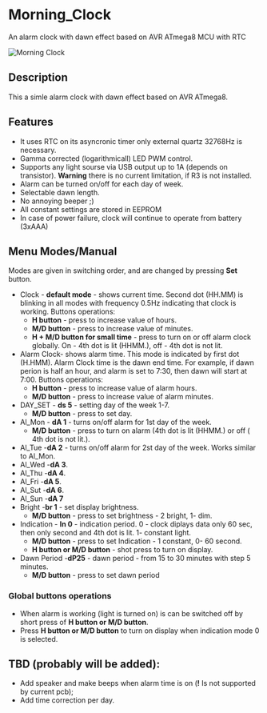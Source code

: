 # Morning_Clock
An alarm clock with dawn effect based on AVR ATmega8 MCU with RTC

![Morning Clock](https://github.com/SignallerK/Morning_Clock/blob/master/Photos/Main_photo.png)
## Description
This a simle alarm clock with dawn effect based on AVR ATmega8.
## Features
* It uses RTC on its asyncronic timer only external quartz 32768Hz is necessary.
* Gamma corrected (logarithmicall) LED PWM control.
* Supports any light sourse via USB output up to 1A (depends on transistor). **Warning** there is no current limitation, if R3 is not installed.
* Alarm can be turned on/off for each day of week.
* Selectable dawn length.
* No annoying beeper ;)
* All constant settings are stored in EEPROM
* In case of power failure, clock will continue to operate from battery (3xAAA)
## Menu Modes/Manual
Modes are given in switching order, and are changed by pressing **Set** button.
* Clock - **default mode** - shows current time. Second dot (HH.MM) is blinking in all modes with frequency 0.5Hz indicating that clock is working. Buttons operations:
  * **H button** - press to increase value of hours.
  * **M/D button** - press to increase value of minutes.
  * **H + M/D button for small time** - press to turn on or off alarm clock globally. On - 4th dot is lit (HHMM.), off - 4th dot is not lit.
* Alarm Сlock- shows alarm time. This mode is indicated by first dot (H.HMM). Alarm Clock time is the dawn end time. For example, if dawn perion is half an hour, and alarm is set to 7:30, then dawn will start at 7:00. Buttons operations:
  * **H button** - press to increase value of alarm hours.
  * **M/D button** - press to increase value of alarm minutes.
* DAY_SET - **ds 5** - setting day of the week 1-7.
  * **M/D button** - press to set day.
* Al_Mon - **dA 1** -  turns on/off alarm for 1st day of the week.
  * **M/D button** - press to turn on alarm (4th dot is lit (HHMM.)  or off ( 4th dot is not lit.).
*	Al_Tue -**dA 2** - turns on/off alarm for 2st day of the week. Works similar to Al_Mon.
*	Al_Wed -**dA 3**.
*	Al_Thu -**dA 4**.
*	Al_Fri -**dA 5**.
*	Al_Sut -**dA 6**.
*	Al_Sun -**dA 7**
* Bright -**br 1** - set display brightness.
  * **M/D button** - press to set brightness - 2 bright, 1- dim.
* Indication - **In 0** - indication period. 0 - clock diplays data only 60 sec, then only second and 4th dot is lit. 1- constant light.
  * **M/D button** - press to set Indication - 1 constant, 0- 60 second.
  * **H button or M/D button** - shot press to turn on display.
* Dawn Period -**dP25** - dawn period - from 15 to 30 minutes with step 5 minutes.
  * **M/D button** - press to set dawn period
### Global buttons operations
* When alarm is working (light is turned on) is can be switched off by short press of **H button or M/D button**.
* Press **H button or M/D button** to turn on display when indication mode 0 is selected.
## TBD (probably will be added):
* Add speaker and make beeps when alarm time is on (**!**  Is not supported by current pcb);
* Add time correction per day.
